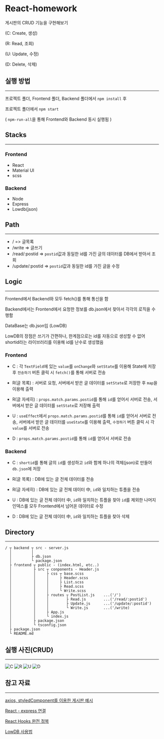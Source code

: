 # React-homework

게시판의 CRUD 기능을 구현해보기

(C: Create, 생성)

(R: Read, 조회)

(U: Update, 수정)

(D: Delete, 삭제)

## 실행 방법

- - -

프로젝트 폴더, Frontend 폴더, Backend 폴더에서 `npm install` 후

프로젝트 폴더에서 `npm start`

( `npm-run-all`을 통해 Frontend와 Backend 동시 실행됨 )

## Stacks

- - -

### Frontend

- React
- Material UI
- scss

### Backend

- Node
- Express
- Lowdb(json)

## Path

- - -

- / => 글목록
- /write => 글쓰기
- /read/:postid => `postid`값과 동일한 id를 가진 글의 데이터를 DB에서 받아서 조회
- /update/:postid => `postid`값과 동일한 id를 가진 글을 수정

## Logic

- - -

Frontend에서 Backend와 모두 fetch()를 통해 통신을 함

Backend에서는 Frontend에서 요청한 정보를 db.json에서 찾아서 각각의 로직을 수행함

DataBase는 db.json임 (LowDB)

LowDB의 장점은 쓰기가 간편하나, 한계점으로는 id를 자동으로 생성할 수 없어 shortid라는 라이브러리를 이용해 id를 난수로 생성했음

### Frontend

- C : 각 `TextField`에 있는 `value`를 `onChange`와 `setState`를 이용해 State에 저장 후 `전송하기` 버튼 클릭 시 `fetch()`를 통해 서버로 전송

- R(글 목록) : 서버로 요청, 서버에서 받은 글 데이터를 `setState`로 저장한 후 `map`을 이용해 출력

- R(글 자세히) : `props.match.params.postid`를 통해 `id`를 얻어서 서버로 전송, 서버에서 받은 글 데이터를 `setState`로 저장해 출력

- U : `useEffect`에서 `props.match.params.postid`를 통해 `id`를 얻어서 서버로 전송, 서버에서 받은 글 데이터를 `useState`를 이용해 출력, `수정하기` 버튼 클릭 시 각 `value`를 서버로 전송

- D : `props.match.params.postid`를 통해 `id`를 얻어서 서버로 전송

### Backend

- C : `shortid`를 통해 글의 `id`를 생성하고 `id`와 함께 하나의 객체(json)로 만들어 `db.json`에 저장

- R(글 목록) : DB에 있는 글 전체 데이터를 전송

- R(글 자세히) : DB에 있는 글 전체 데이터 中, `id`와 일치하는 튜플을 전송

- U : DB에 있는 글 전체 데이터 中, `id`와 일치하는 튜플을 찾아 `id`를 제외한 나머지 인덱스를 모두 Frontend에서 넘어온 데이터로 수정

- D : DB에 있는 글 전체 데이터 中, `id`와 일치하는 튜플을 찾아 삭제

## Directory

- - -

```
/ ┬ backend ┬ src - server.js
  │         │ 
  │         ├ db.json
  │         └ package.json
  ├ frontend ┬ public - (index.html, etc..)
  │          ├ src ┬ conponents - Header.js
  │          │     ├ css ┬ base.scss
  │          │     │     ├ Header.scss
  │          │     │     ├ List.scss
  │          │     │     ├ Read.scss
  │          │     │     └ Write.scss
  │          │     ├ routes ┬ PostList.js    ...('/')
  │          │     │        ├ Read.js        ...('/read/:postid')
  │          │     │        ├ Update.js      ...('/update/:postid')
  │          │     │        └ Write.js       ...('/write)
  │          │     ├ App.js
  │          │     └ index.js
  │          ├ package.json
  │          └ tsconfig.json
  ├ package.json
  └ README.md
```

## 실행 사진(CRUD)

- - -

![C](https://user-images.githubusercontent.com/42960217/107151102-346c5500-69a4-11eb-9853-ab69e8f29335.gif)
![R](https://user-images.githubusercontent.com/42960217/107151106-39c99f80-69a4-11eb-8652-f4234712d394.gif)
![U](https://user-images.githubusercontent.com/42960217/107151118-44843480-69a4-11eb-9152-48ae7dad381c.gif)
![D](https://user-images.githubusercontent.com/42960217/107151122-4a7a1580-69a4-11eb-9585-b3b3fe2dc34c.gif)

## 참고 자료

- - -

[axios, styledComponent를 이용한 게시판 예시](https://grahams.tistory.com/280)

[React - express 연결](https://hello-bryan.tistory.com/121)

[React Hooks 완전 정복](https://velog.io/@velopert/react-hooks)

[LowDB 사용법](https://uhou.tistory.com/76)
